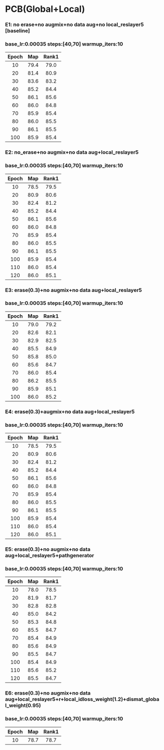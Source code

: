 # PCB(Global+Local)

### E1: no erase+no augmix+no data aug+no local_reslayer5 [baseline]
### base_lr:0.00035 steps:[40,70] warmup_iters:10
|Epoch|Map|Rank1|
 |:------:|:------:|:------:|
 |10|79.4|79.0|
 |20|81.4|80.9|
 |30|83.6|83.2|
 |40|85.2|84.4|
 |50|86.1|85.6|
 |60|86.0|84.8|
 |70|85.9|85.4|
 |80|86.0|85.5|
 |90|86.1|85.5|
 |100|85.9|85.4|


### E2: no_erase+no augmix+no data aug+local_reslayer5
### base_lr:0.00035 steps:[40,70] warmup_iters:10
|Epoch|Map|Rank1|
 |:------:|:------:|:------:|
 |10|78.5|79.5|
 |20|80.9|80.6|
 |30|82.4|81.2|
 |40|85.2|84.4|
 |50|86.1|85.6|
 |60|86.0|84.8|
 |70|85.9|85.4|
 |80|86.0|85.5|
 |90|86.1|85.5|
 |100|85.9|85.4|
 |110|86.0|85.4|
 |120|86.0|85.1|
 
### E3: erase(0.3)+no augmix+no data aug+local_reslayer5
### base_lr:0.00035 steps:[40,70] warmup_iters:10
|Epoch|Map|Rank1|
 |:------:|:------:|:------:|
 |10|79.0|79.2|
 |20|82.6|82.1|
 |30|82.9|82.5|
 |40|85.5|84.9|
 |50|85.8|85.0|
 |60|85.6|84.7|
 |70|86.0|85.4|
 |80|86.2|85.5|
 |90|85.9|85.1|
 |100|86.0|85.2|


### E4: erase(0.3)+augmix+no data aug+local_reslayer5
### base_lr:0.00035 steps:[40,70] warmup_iters:10
|Epoch|Map|Rank1|
 |:------:|:------:|:------:|
 |10|78.5|79.5|
 |20|80.9|80.6|
 |30|82.4|81.2|
 |40|85.2|84.4|
 |50|86.1|85.6|
 |60|86.0|84.8|
 |70|85.9|85.4|
 |80|86.0|85.5|
 |90|86.1|85.5|
 |100|85.9|85.4|
 |110|86.0|85.4|
 |120|86.0|85.1|
 
### E5: erase(0.3)+no augmix+no data aug+local_reslayer5+pathgenerator
### base_lr:0.00035 steps:[40,70] warmup_iters:10
|Epoch|Map|Rank1|
 |:------:|:------:|:------:|
 |10|78.0|78.5|
 |20|81.9|81.7|
 |30|82.8|82.8|
 |40|85.0|84.2|
 |50|85.3|84.8|
 |60|85.5|84.7|
 |70|85.4|84.9|
 |80|85.6|84.9|
 |90|85.5|84.7|
 |100|85.4|84.9|
 |110|85.6|85.2|
 |120|85.5|84.7|

### E6: erase(0.3)+no augmix+no data aug+local_reslayer5+r+local_idloss_weight(1.2)+dismat_global_weight(0.95)
### base_lr:0.00035 steps:[40,70] warmup_iters:10
|Epoch|Map|Rank1|
 |:------:|:------:|:------:|
 |10|78.7|78.7|
 
